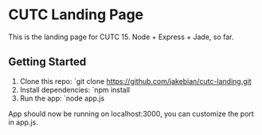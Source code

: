 CUTC Landing Page
=====

This is the landing page for CUTC 15. Node + Express + Jade, so far.

Getting Started
--------------

1. Clone this repo: `git clone https://github.com/jakebian/cutc-landing.git
2. Install dependencies: `npm install
3. Run the app: `node app.js

App should now be running on localhost:3000, you can customize the port in app.js.
